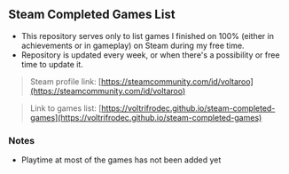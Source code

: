 ## Steam Completed Games List

- This repository serves only to list games I finished on 100% (either in achievements or in gameplay) on Steam during my free time.
- Repository is updated every week, or when there's a possibility or free time to update it.


> Steam profile link: [https://steamcommunity.com/id/voltaroo](https://steamcommunity.com/id/voltaroo)

> Link to games list: [https://voltrifrodec.github.io/steam-completed-games](https://voltrifrodec.github.io/steam-completed-games)

### Notes

- Playtime at most of the games has not been added yet
